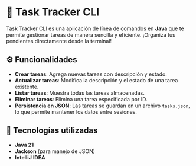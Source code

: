 # 🚀 Task Tracker CLI

Task Tracker CLI es una aplicación de línea de comandos en **Java** que te permite gestionar tareas de manera sencilla y eficiente. ¡Organiza tus pendientes directamente desde la terminal!

## ⚙️ Funcionalidades

- **Crear tareas**: Agrega nuevas tareas con descripción y estado.
- **Actualizar tareas**: Modifica la descripción y el estado de una tarea existente.
- **Listar tareas**: Muestra todas las tareas almacenadas.
- **Eliminar tareas**: Elimina una tarea especificada por ID.
- **Persistencia en JSON**: Las tareas se guardan en un archivo `tasks.json`, lo que permite mantener los datos entre sesiones.

## 🚧 Tecnologías utilizadas

- **Java 21**
- **Jackson** (para manejo de JSON)
- **IntelliJ IDEA**


